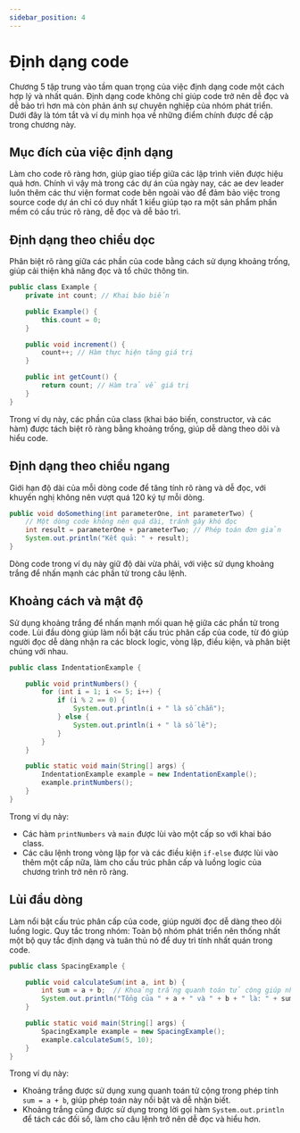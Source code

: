 ```yaml
---
sidebar_position: 4
---
```


# Định dạng code

Chương 5 tập trung vào tầm quan trọng của việc định dạng code một cách hợp lý và nhất quán. Định dạng code không chỉ giúp code trở nên dễ đọc và dễ bảo trì hơn mà còn phản ánh sự chuyên nghiệp của nhóm phát triển. Dưới đây là tóm tắt và ví dụ minh họa về những điểm chính được đề cập trong chương này.

## Mục đích của việc định dạng

Làm cho code rõ ràng hơn, giúp giao tiếp giữa các lập trình viên được hiệu quả hơn.
Chính vì vậy mà trong các dự án của ngày nay, các ae dev leader luôn thêm các thư viện format code bên ngoài vào để đảm bảo việc trong source code dự án chỉ có duy nhất 1 kiểu giúp tạo ra một sản phẩm phần mềm có cấu trúc rõ ràng, dễ đọc và dễ bảo trì.

## Định dạng theo chiều dọc

Phân biệt rõ ràng giữa các phần của code bằng cách sử dụng khoảng trống, giúp cải thiện khả năng đọc và tổ chức thông tin.

```java
public class Example {
    private int count; // Khai báo biến

    public Example() {
        this.count = 0;
    }

    public void increment() {
        count++; // Hàm thực hiện tăng giá trị
    }

    public int getCount() {
        return count; // Hàm trả về giá trị
    }
}
```

Trong ví dụ này, các phần của class (khai báo biến, constructor, và các hàm) được tách biệt rõ ràng bằng khoảng trống, giúp dễ dàng theo dõi và hiểu code.

## Định dạng theo chiều ngang

Giới hạn độ dài của mỗi dòng code để tăng tính rõ ràng và dễ đọc, với khuyến nghị không nên vượt quá 120 ký tự mỗi dòng.

```java
public void doSomething(int parameterOne, int parameterTwo) {
    // Một dòng code không nên quá dài, tránh gây khó đọc
    int result = parameterOne + parameterTwo; // Phép toán đơn giản
    System.out.println("Kết quả: " + result);
}
```

Dòng code trong ví dụ này giữ độ dài vừa phải, với việc sử dụng khoảng trắng để nhấn mạnh các phần tử trong câu lệnh.

## Khoảng cách và mật độ

Sử dụng khoảng trắng để nhấn mạnh mối quan hệ giữa các phần tử trong code.
Lùi đầu dòng giúp làm nổi bật cấu trúc phân cấp của code, từ đó giúp người đọc dễ dàng nhận ra các block logic, vòng lặp, điều kiện, và phân biệt chúng với nhau.

```java
public class IndentationExample {

    public void printNumbers() {
        for (int i = 1; i <= 5; i++) {
            if (i % 2 == 0) {
                System.out.println(i + " là số chẵn");
            } else {
                System.out.println(i + " là số lẻ");
            }
        }
    }

    public static void main(String[] args) {
        IndentationExample example = new IndentationExample();
        example.printNumbers();
    }
}
```

Trong ví dụ này:

- Các hàm `printNumbers` và `main` được lùi vào một cấp so với khai báo class.
- Các câu lệnh trong vòng lặp for và các điều kiện `if-else` được lùi vào thêm một cấp nữa, làm cho cấu trúc phân cấp và luồng logic của chương trình trở nên rõ ràng.

## Lùi đầu dòng

Làm nổi bật cấu trúc phân cấp của code, giúp người đọc dễ dàng theo dõi luồng logic.
Quy tắc trong nhóm: Toàn bộ nhóm phát triển nên thống nhất một bộ quy tắc định dạng và tuân thủ nó để duy trì tính nhất quán trong code.

```java
public class SpacingExample {

    public void calculateSum(int a, int b) {
        int sum = a + b;  // Khoảng trắng quanh toán tử cộng giúp nhấn mạnh phép toán
        System.out.println("Tổng của " + a + " và " + b + " là: " + sum);
    }

    public static void main(String[] args) {
        SpacingExample example = new SpacingExample();
        example.calculateSum(5, 10);
    }
}
```

Trong ví dụ này:

- Khoảng trắng được sử dụng xung quanh toán tử cộng trong phép tính `sum = a + b`, giúp phép toán này nổi bật và dễ nhận biết.
- Khoảng trắng cũng được sử dụng trong lời gọi hàm `System.out.println` để tách các đối số, làm cho câu lệnh trở nên dễ đọc và hiểu hơn.
